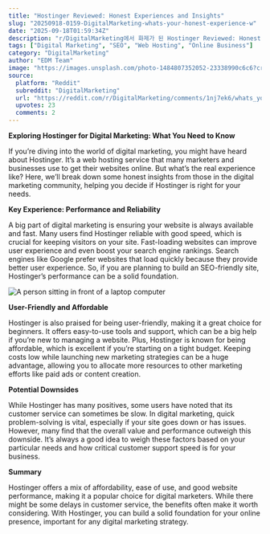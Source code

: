 ```yaml
---
title: "Hostinger Reviewed: Honest Experiences and Insights"
slug: "20250918-0159-DigitalMarketing-whats-your-honest-experience-w"
date: "2025-09-18T01:59:34Z"
description: "r/DigitalMarketing에서 화제가 된 Hostinger Reviewed: Honest Experiences and Insights에 대한 깊이 있는 분석과 인사이트"
tags: ["Digital Marketing", "SEO", "Web Hosting", "Online Business"]
category: "DigitalMarketing"
author: "EDM Team"
image: "https://images.unsplash.com/photo-1484807352052-23338990c6c6?crop=entropy&cs=tinysrgb&fit=max&fm=jpg&ixid=M3w3OTU0NDF8MHwxfHNlYXJjaHw0NXx8ZGlnaXRhbCUyMG1hcmtldGluZ3xlbnwxfDB8fHwxNzU4MTYwNzY0fDA&ixlib=rb-4.1.0&q=80&w=1080"
source:
  platform: "Reddit"
  subreddit: "DigitalMarketing"
  url: "https://reddit.com/r/DigitalMarketing/comments/1nj7ek6/whats_your_honest_experience_with_hostinger/"
  upvotes: 23
  comments: 2
---
```


**Exploring Hostinger for Digital Marketing: What You Need to Know**

If you’re diving into the world of digital marketing, you might have heard about Hostinger. It’s a web hosting service that many marketers and businesses use to get their websites online. But what’s the real experience like? Here, we’ll break down some honest insights from those in the digital marketing community, helping you decide if Hostinger is right for your needs.

**Key Experience: Performance and Reliability**

A big part of digital marketing is ensuring your website is always available and fast. Many users find Hostinger reliable with good speed, which is crucial for keeping visitors on your site. Fast-loading websites can improve user experience and even boost your search engine rankings. Search engines like Google prefer websites that load quickly because they provide better user experience. So, if you are planning to build an SEO-friendly site, Hostinger’s performance can be a solid foundation.

![A person sitting in front of a laptop computer](https://images.unsplash.com/photo-1726066012699-1c843dad5fd8?crop=entropy&cs=tinysrgb&fit=max&fm=jpg&ixid=M3w3OTU0NDF8MHwxfHNlYXJjaHwzMnx8c2VvfGVufDF8MHx8fDE3NTgxNjA3NjV8MA&ixlib=rb-4.1.0&q=80&w=1080)

**User-Friendly and Affordable**

Hostinger is also praised for being user-friendly, making it a great choice for beginners. It offers easy-to-use tools and support, which can be a big help if you’re new to managing a website. Plus, Hostinger is known for being affordable, which is excellent if you’re starting on a tight budget. Keeping costs low while launching new marketing strategies can be a huge advantage, allowing you to allocate more resources to other marketing efforts like paid ads or content creation.

**Potential Downsides**

While Hostinger has many positives, some users have noted that its customer service can sometimes be slow. In digital marketing, quick problem-solving is vital, especially if your site goes down or has issues. However, many find that the overall value and performance outweigh this downside. It’s always a good idea to weigh these factors based on your particular needs and how critical customer support speed is for your business.

**Summary**

Hostinger offers a mix of affordability, ease of use, and good website performance, making it a popular choice for digital marketers. While there might be some delays in customer service, the benefits often make it worth considering. With Hostinger, you can build a solid foundation for your online presence, important for any digital marketing strategy.